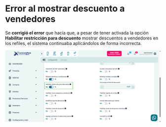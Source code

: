 # Error al mostrar descuento a vendedores

Se **corrigió el error** que hacía que, a pesar de tener activada la opción **Habilitar restricción para descuento** mostrar descuentos a vendedores en los refiles, el sistema continuaba aplicándolos de forma incorrecta.

![Corrección del error de descuento a vendedores](img/descuento-vendedores-fix.png)


